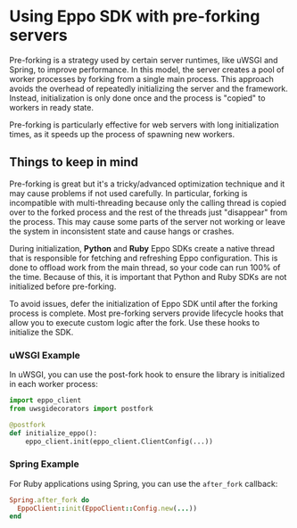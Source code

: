 # Using Eppo SDK with pre-forking servers

Pre-forking is a strategy used by certain server runtimes, like uWSGI and Spring, to improve performance. In this model, the server creates a pool of worker processes by forking from a single main process. This approach avoids the overhead of repeatedly initializing the server and the framework. Instead, initialization is only done once and the process is "copied" to workers in ready state.

Pre-forking is particularly effective for web servers with long initialization times, as it speeds up the process of spawning new workers.

## Things to keep in mind

Pre-forking is great but it's a tricky/advanced optimization technique and it may cause problems if not used carefully. In particular, forking is incompatible with multi-threading because only the calling thread is copied over to the forked process and the rest of the threads just "disappear" from the process. This may cause some parts of the server not working or leave the system in inconsistent state and cause hangs or crashes.

During initialization, **Python** and **Ruby** Eppo SDKs create a native thread that is responsible for fetching and refreshing Eppo configuration. This is done to offload work from the main thread, so your code can run 100% of the time. Because of this, it is important that Python and Ruby SDKs are not initialized before pre-forking.

To avoid issues, defer the initialization of Eppo SDK until after the forking process is complete. Most pre-forking servers provide lifecycle hooks that allow you to execute custom logic after the fork. Use these hooks to initialize the SDK.

### uWSGI Example

In uWSGI, you can use the post-fork hook to ensure the library is initialized in each worker process:
```python
import eppo_client
from uwsgidecorators import postfork

@postfork
def initialize_eppo():
    eppo_client.init(eppo_client.ClientConfig(...))
```

### Spring Example

For Ruby applications using Spring, you can use the `after_fork` callback:

```ruby
Spring.after_fork do
  EppoClient::init(EppoClient::Config.new(...))
end
```
